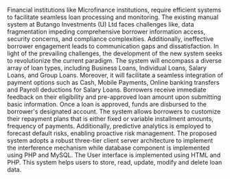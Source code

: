 Financial institutions like Microfinance institutions, require efficient systems to facilitate seamless loan processing and monitoring. The existing manual system at Butango Investments (U) Ltd faces challenges like, data fragmentation impeding comprehensive borrower information access, security concerns, and compliance complexities. Additionally, ineffective borrower engagement leads to communication gaps and dissatisfaction.
In light of the prevailing challenges, the development of the new system seeks to revolutionize the current paradigm. The system will encompass a diverse array of loan types, including Business Loans, Individual Loans, Salary Loans, and Group Loans. Moreover, it will facilitate a seamless integration of payment options such as Cash, Mobile Payments, Online banking transfers and Payroll deductions for Salary Loans. Borrowers receive immediate feedback on their eligibility and pre-approved loan amount upon submitting basic information. Once a loan is approved, funds are disbursed to the borrower's designated account. The system allows borrowers to customize their repayment plans that is either fixed or variable installment amounts, frequency of payments. Additionally, predictive analytics is employed to forecast default risks, enabling proactive risk management.
The proposed system adopts a robust three-tier client server architecture to implement the interference mechanism while database component is implemented using PHP and MySQL. The User interface is implemented using HTML and PHP. This system helps users to store, read, update, modify and delete loan data.
